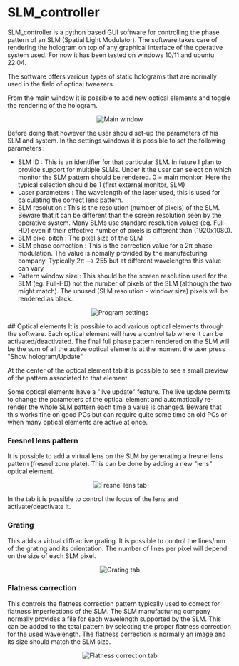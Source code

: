 # SLM_controller

SLM_controller is a python based GUI software for controlling the phase pattern of an SLM (Spatial Light Modulator).
The software takes care of rendering the hologram on top of any graphical interface of the operative system used. For now it has been tested on windows 10/11 and ubuntu 22.04.

The software offers various types of static holograms that are normally used in the field of optical tweezers.

From the main window it is possible to add new optical elements and toggle the rendering of the hologram.

<p align="center">
   <img src="Documentation/Img/main.png" alt="Main window"/>
</p>

Before doing that however the user should set-up the parameters of his SLM and system. 
In the settings windows it is possible to set the following parameters :
* SLM ID : This is an identifier for that particular SLM. In future I plan to provide support for multiple SLMs. Under it the user can select on which monitor the SLM pattern should be rendered. 0 = main monitor. Here the typical selection should be 1 (first external monitor, SLM)
* Laser parameters : The wavelength of the laser used, this is used for calculating the correct lens pattern.
* SLM resolution : This is the resolution (number of pixels) of the SLM. Beware that it can be different than the screen resolution seen by the operative system. Many SLMs use standard resolution values (eg. Full-HD) even if their effective number of pixels is different than (1920x1080).
* SLM pixel pitch : The pixel size of the SLM
* SLM phase correction : This is the correction value for a 2π phase modulation. The value is nomally provided by the manufacturing company. Typically 2π --> 255 but at different wavelengths this value can vary
* Pattern window size : This should be the screen resolution used for the SLM (eg. Full-HD) not the number of pixels of the SLM (although the two might match). The unused (SLM resolution - window size) pixels will be rendered as black. 

<p align="center">
   <img src="Documentation/Img/settings.png" alt="Program settings"/>
</p>
## Optical elements
It is possible to add various optical elements through the software. Each optical element will have a control tab where it can be activated/deactivated. The final full phase pattern rendered on the SLM will be the sum of all the active optical elements at the moment the user press "Show hologram/Update"

At the center of the optical element tab it is possible to see a small preview of the pattern associated to that element.

Some optical elements have a "live update" feature. The live update permits to change the parameters of the optical element and automatically re-render the whole SLM pattern each time a value is changed. Beware that this works fine on good PCs but can require quite some time on old PCs or when many optical elements are active at once.

### Fresnel lens pattern
It is possible to add a virtual lens on the SLM by generating a fresnel lens pattern (fresnel zone plate). This can be done by adding a new "lens" optical element.

<p align="center">
   <img src="Documentation/Img/lens.png" alt="Fresnel lens tab"/>
</p>

In the tab it is possible to control the focus of the lens and activate/deactivate it.

### Grating
This adds a virtual diffractive grating. It is possible to control the lines/mm of the grating and its orientation. The number of lines per pixel will depend on the size of each SLM pixel.
<p align="center">
   <img src="Documentation/Img/grating.png" alt="Grating tab"/>
</p>

### Flatness correction
This controls the flatness correction pattern typically used to correct for flatness imperfections of the SLM. The SLM manufacturing company normally provides a file for each wavelength supported by the SLM. This can be added to the total pattern by selecting the proper flatness correction for the used wavelength.
The flatness correction is normally an image and its size should match the SLM size.
<p align="center">
   <img src="Documentation/Img/flatness_correction.png" alt="Flatness correction tab"/>
</p>

